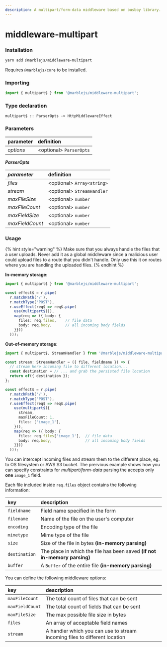 ```yaml
---
description: A multipart/form-data middleware based on busboy library.
---
```


# middleware-multipart

### Installation

```bash
yarn add @marblejs/middleware-multipart
```

Requires `@marblejs/core` to be installed.

### Importing

```typescript
import { multipart$ } from '@marblejs/middleware-multipart';
```

### Type declaration <a id="type-declaration"></a>

```text
multipart$ :: ParserOpts -> HttpMiddlewareEffect
```

### Parameters

| parameter | definition |
| :--- | :--- |
| _options_ | &lt;optional&gt; `ParserOpts` |

_**ParserOpts**_

| _**parameter**_ | definition |
| :--- | :--- |
| _files_ | &lt;optional&gt; `Array<string>` |
| _stream_ | &lt;optional&gt; `StreamHandler` |
| _maxFileSize_ | &lt;optional&gt; `number` |
| _maxFileCount_ | &lt;optional&gt; `number` |
| _maxFieldSize_ | &lt;optional&gt; `number` |
| _maxFieldCount_ | &lt;optional&gt; `number` |

### Usage

{% hint style="warning" %}
Make sure that you always handle the files that a user uploads. Never add it as a global middleware since a malicious user could upload files to a route that you didn't handle. Only use this it on routes where you are handling the uploaded files.
{% endhint %}

**In-memory storage:**

```typescript
import { multipart$ } from '@marblejs/middleware-multipart';

const effect$ = r.pipe(
  r.matchPath('/'),
  r.matchType('POST'),
  r.useEffect(req$ => req$.pipe(
    use(multipart$()),
    map(req => ({ body: {
      files: req.files,    // file data
      body: req.body,      // all incoming body fields
    }}))
  )));
```

**Out-of-memory storage:**

```typescript
import { multipart$, StreamHandler } from '@marblejs/middleware-multipart';

const stream: StreamHandler = ({ file, fieldname }) => {
  // stream here incoming file to different location...
  const destination = // ... and grab the persisted file location
  return of({ destination });
};

const effect$ = r.pipe(
  r.matchPath('/'),
  r.matchType('POST'),
  r.useEffect(req$ => req$.pipe(
    use(multipart$({
      stream,
      maxFileCount: 1,
      files: ['image_1'],
    })),
    map(req => ({ body: {
      files: req.files['image_1'],  // file data
      body: req.body,               // all incoming body fields
    }}))
  )));
```

You can intercept incoming files and stream them to the different place, eg. to OS filesystem or AWS S3 bucket. The prervious example shows how you can specify constraints for _multipart/form-data_ parsing the accepts only **one** `image_1` field.

Each file included inside `req.files` object contains the following information:

| key | description |
| :--- | :--- |
| `fieldname` | Field name specified in the form |
| `filename` | Name of the file on the user's computer |
| `encoding` | Encoding type of the file |
| `mimetype` | Mime type of the file |
| `size` | Size of the file in bytes **\(in-memory parsing\)** |
| `destination` | The place in which the file has been saved **\(if not in-memory parsing\)** |
| `buffer` | A `Buffer` of the entire file  **\(in-memory parsing\)** |

You can define the following middleware options:

| key | description |
| :--- | :--- |
| `maxFileCount` | The total count of files that can be sent |
| `maxFieldCount` | The total count of fields that can be sent |
| `maxFileSize` | The max possible file size in bytes |
| `files` | An array of acceptable field names |
| `stream` | A handler which you can use to stream incoming files to different location |


